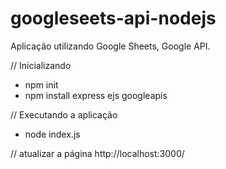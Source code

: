 # googleseets-api-nodejs
Aplicação utilizando Google Sheets, Google API. 

// Inicializando
- npm init
- npm install express ejs googleapis


// Executando a aplicação
- node index.js

// atualizar a página  http://localhost:3000/

